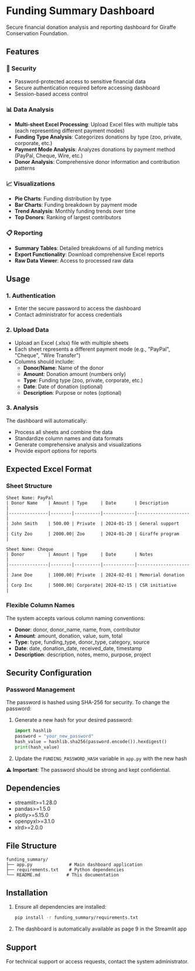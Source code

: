 # Funding Summary Dashboard

Secure financial donation analysis and reporting dashboard for Giraffe Conservation Foundation.

## Features

### 🔐 Security
- Password-protected access to sensitive financial data
- Secure authentication required before accessing dashboard
- Session-based access control

### 📊 Data Analysis
- **Multi-sheet Excel Processing**: Upload Excel files with multiple tabs (each representing different payment modes)
- **Funding Type Analysis**: Categorizes donations by type (zoo, private, corporate, etc.)
- **Payment Mode Analysis**: Analyzes donations by payment method (PayPal, Cheque, Wire, etc.)
- **Donor Analysis**: Comprehensive donor information and contribution patterns

### 📈 Visualizations
- **Pie Charts**: Funding distribution by type
- **Bar Charts**: Funding breakdown by payment mode
- **Trend Analysis**: Monthly funding trends over time
- **Top Donors**: Ranking of largest contributors

### 📋 Reporting
- **Summary Tables**: Detailed breakdowns of all funding metrics
- **Export Functionality**: Download comprehensive Excel reports
- **Raw Data Viewer**: Access to processed raw data

## Usage

### 1. Authentication
- Enter the secure password to access the dashboard
- Contact administrator for access credentials

### 2. Upload Data
- Upload an Excel (.xlsx) file with multiple sheets
- Each sheet represents a different payment mode (e.g., "PayPal", "Cheque", "Wire Transfer")
- Columns should include:
  - **Donor/Name**: Name of the donor
  - **Amount**: Donation amount (numbers only)
  - **Type**: Funding type (zoo, private, corporate, etc.)
  - **Date**: Date of donation (optional)
  - **Description**: Purpose or notes (optional)

### 3. Analysis
The dashboard will automatically:
- Process all sheets and combine the data
- Standardize column names and data formats
- Generate comprehensive analysis and visualizations
- Provide export options for reports

## Expected Excel Format

### Sheet Structure
```
Sheet Name: PayPal
| Donor Name    | Amount | Type     | Date       | Description        |
|---------------|--------|----------|------------|--------------------|
| John Smith    | 500.00 | Private  | 2024-01-15 | General support    |
| City Zoo      | 2000.00| Zoo      | 2024-01-20 | Giraffe program    |

Sheet Name: Cheque
| Donor         | Amount | Type     | Date       | Notes              |
|---------------|--------|----------|------------|--------------------|
| Jane Doe      | 1000.00| Private  | 2024-02-01 | Memorial donation  |
| Corp Inc      | 5000.00| Corporate| 2024-02-15 | CSR initiative     |
```

### Flexible Column Names
The system accepts various column naming conventions:
- **Donor**: donor, donor_name, name, from, contributor
- **Amount**: amount, donation, value, sum, total
- **Type**: type, funding_type, donor_type, category, source
- **Date**: date, donation_date, received_date, timestamp
- **Description**: description, notes, memo, purpose, project

## Security Configuration

### Password Management
The password is hashed using SHA-256 for security. To change the password:

1. Generate a new hash for your desired password:
   ```python
   import hashlib
   password = "your_new_password"
   hash_value = hashlib.sha256(password.encode()).hexdigest()
   print(hash_value)
   ```

2. Update the `FUNDING_PASSWORD_HASH` variable in `app.py` with the new hash

⚠️ **Important**: The password should be strong and kept confidential.

## Dependencies

- streamlit>=1.28.0
- pandas>=1.5.0
- plotly>=5.15.0
- openpyxl>=3.1.0
- xlrd>=2.0.0

## File Structure

```
funding_summary/
├── app.py              # Main dashboard application
├── requirements.txt    # Python dependencies
└── README.md          # This documentation
```

## Installation

1. Ensure all dependencies are installed:
   ```bash
   pip install -r funding_summary/requirements.txt
   ```

2. The dashboard is automatically available as page 9 in the Streamlit app

## Support

For technical support or access requests, contact the system administrator.
